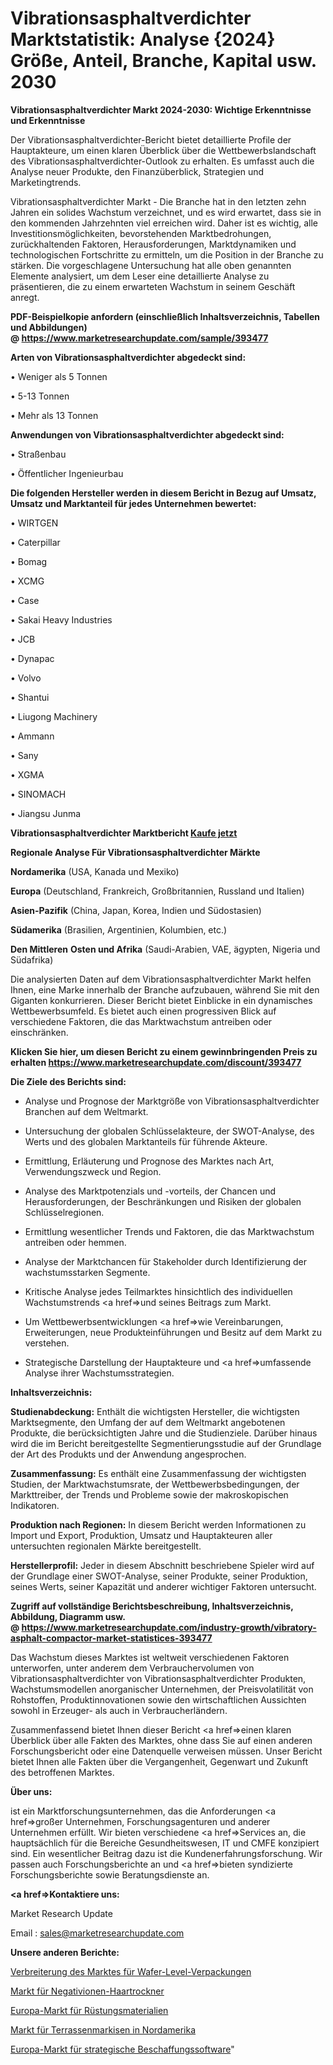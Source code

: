 # Vibrationsasphaltverdichter Marktstatistik: Analyse {2024} Größe, Anteil, Branche, Kapital usw. 2030

<strong>Vibrationsasphaltverdichter Markt 2024-2030: Wichtige Erkenntnisse und Erkenntnisse</strong>

Der Vibrationsasphaltverdichter-Bericht bietet detaillierte Profile der Hauptakteure, um einen klaren Überblick über die Wettbewerbslandschaft des Vibrationsasphaltverdichter-Outlook zu erhalten. Es umfasst auch die Analyse neuer Produkte, den Finanzüberblick, Strategien und Marketingtrends.

Vibrationsasphaltverdichter Markt - Die Branche hat in den letzten zehn Jahren ein solides Wachstum verzeichnet, und es wird erwartet, dass sie in den kommenden Jahrzehnten viel erreichen wird. Daher ist es wichtig, alle Investitionsmöglichkeiten, bevorstehenden Marktbedrohungen, zurückhaltenden Faktoren, Herausforderungen, Marktdynamiken und technologischen Fortschritte zu ermitteln, um die Position in der Branche zu stärken. Die vorgeschlagene Untersuchung hat alle oben genannten Elemente analysiert, um dem Leser eine detaillierte Analyse zu präsentieren, die zu einem erwarteten Wachstum in seinem Geschäft anregt.

<strong><b>PDF-Beispielkopie anfordern (einschließlich Inhaltsverzeichnis, Tabellen und Abbildungen) @ </b></strong><strong><a href=https://www.marketresearchupdate.com/sample/393477><strong>https://www.marketresearchupdate.com/sample/393477</u></a></strong></strong>

<strong>Arten von Vibrationsasphaltverdichter abgedeckt sind:</strong>

• Weniger als 5 Tonnen

• 5-13 Tonnen

• Mehr als 13 Tonnen

<strong>Anwendungen von Vibrationsasphaltverdichter abgedeckt sind:</strong>

• Straßenbau

• Öffentlicher Ingenieurbau

<strong>Die folgenden Hersteller werden in diesem Bericht in Bezug auf Umsatz, Umsatz und Marktanteil für jedes Unternehmen bewertet:</strong>

• WIRTGEN

• Caterpillar

• Bomag

• XCMG

• Case

• Sakai Heavy Industries

• JCB

• Dynapac

• Volvo

• Shantui

• Liugong Machinery

• Ammann

• Sany

• XGMA

• SINOMACH

• Jiangsu Junma

<strong>Vibrationsasphaltverdichter Marktbericht <a href=https://www.marketresearchupdate.com/buynow/393477>Kaufe jetzt</a></strong>

<strong>Regionale Analyse Für Vibrationsasphaltverdichter Märkte</strong>

<strong>Nordamerika</strong> (USA, Kanada und Mexiko)

<strong>Europa</strong> (Deutschland, Frankreich, Großbritannien, Russland und Italien)

<strong>Asien-Pazifik</strong> (China, Japan, Korea, Indien und Südostasien)

<strong>Südamerika</strong> (Brasilien, Argentinien, Kolumbien, etc.)

<strong>Den Mittleren</strong> <strong>Osten und Afrika</strong> (Saudi-Arabien, VAE, ägypten, Nigeria und Südafrika)

Die analysierten Daten auf dem Vibrationsasphaltverdichter Markt helfen Ihnen, eine Marke innerhalb der Branche aufzubauen, während Sie mit den Giganten konkurrieren. Dieser Bericht bietet Einblicke in ein dynamisches Wettbewerbsumfeld. Es bietet auch einen progressiven Blick auf verschiedene Faktoren, die das Marktwachstum antreiben oder einschränken.

<strong>Klicken Sie hier, um diesen Bericht zu einem gewinnbringenden Preis zu erhalten
</strong><strong><a href=https://www.marketresearchupdate.com/discount/393477>https://www.marketresearchupdate.com/discount/393477</b></u></strong></a>

<strong>Die Ziele des Berichts sind:</strong>

- Analyse und Prognose der Marktgröße von Vibrationsasphaltverdichter Branchen auf dem Weltmarkt.

- Untersuchung der globalen Schlüsselakteure, der SWOT-Analyse, des Werts und des globalen Marktanteils für führende Akteure.

- Ermittlung, Erläuterung und Prognose des Marktes nach Art, Verwendungszweck und Region.

- Analyse des Marktpotenzials und -vorteils, der Chancen und Herausforderungen, der Beschränkungen und Risiken der globalen Schlüsselregionen.

- Ermittlung wesentlicher Trends und Faktoren, die das Marktwachstum antreiben oder hemmen.

- Analyse der Marktchancen für Stakeholder durch Identifizierung der wachstumsstarken Segmente.

- Kritische Analyse jedes Teilmarktes hinsichtlich des individuellen Wachstumstrends <a href=>und</a> seines Beitrags zum Markt.

- Um Wettbewerbsentwicklungen <a href=>wie</a> Vereinbarungen, Erweiterungen, neue Produkteinführungen und Besitz auf dem Markt zu verstehen.

- Strategische Darstellung der Hauptakteure und <a href=>umfas</a>sende Analyse ihrer Wachstumsstrategien.

<strong>Inhaltsverzeichnis:</strong>

<strong>Studienabdeckung:</strong> Enthält die wichtigsten Hersteller, die wichtigsten Marktsegmente, den Umfang der auf dem Weltmarkt angebotenen Produkte, die berücksichtigten Jahre und die Studienziele. Darüber hinaus wird die im Bericht bereitgestellte Segmentierungsstudie auf der Grundlage der Art des Produkts und der Anwendung angesprochen.

<strong>Zusammenfassung:</strong> Es enthält eine Zusammenfassung der wichtigsten Studien, der Marktwachstumsrate, der Wettbewerbsbedingungen, der Markttreiber, der Trends und Probleme sowie der makroskopischen Indikatoren.

<strong>Produktion nach Regionen:</strong> In diesem Bericht werden Informationen zu Import und Export, Produktion, Umsatz und Hauptakteuren aller untersuchten regionalen Märkte bereitgestellt.

<strong>Herstellerprofil:</strong> Jeder in diesem Abschnitt beschriebene Spieler wird auf der Grundlage einer SWOT-Analyse, seiner Produkte, seiner Produktion, seines Werts, seiner Kapazität und anderer wichtiger Faktoren untersucht.

<strong><b>Zugriff auf vollständige Berichtsbeschreibung, Inhaltsverzeichnis, Abbildung, Diagramm usw. @ </b></strong><strong><a href=https://www.marketresearchupdate.com/industry-growth/vibratory-asphalt-compactor-market-statistices-393477>https://www.marketresearchupdate.com/industry-growth/vibratory-asphalt-compactor-market-statistices-393477</a></strong>

Das Wachstum dieses Marktes ist weltweit verschiedenen Faktoren unterworfen, unter anderem dem Verbrauchervolumen von Vibrationsasphaltverdichter von Vibrationsasphaltverdichter Produkten, Wachstumsmodellen anorganischer Unternehmen, der Preisvolatilität von Rohstoffen, Produktinnovationen sowie den wirtschaftlichen Aussichten sowohl in Erzeuger- als auch in Verbraucherländern.

Zusammenfassend bietet Ihnen dieser Bericht <a href=>einen</a> klaren Überblick über alle Fakten des Marktes, ohne dass Sie auf einen anderen Forschungsbericht oder eine Datenquelle verweisen müssen. Unser Bericht bietet Ihnen alle Fakten über die Vergangenheit, Gegenwart und Zukunft des betroffenen Marktes.

<strong>Über uns:</strong>

 ist ein Marktforschungsunternehmen, das die Anforderungen <a href=>großer</a> Unternehmen, Forschungsagenturen und anderer Unternehmen erfüllt. Wir bieten verschiedene <a href=>Services</a> an, die hauptsächlich für die Bereiche Gesundheitswesen, IT und CMFE konzipiert sind. Ein wesentlicher Beitrag dazu ist die Kundenerfahrungsforschung. Wir passen auch Forschungsberichte an und <a href=>bieten</a> syndizierte Forschungsberichte sowie Beratungsdienste an.

<strong><a href=>Kontaktiere uns:</a></strong>

Market Research Update

Email : sales@marketresearchupdate.com

<strong>Unsere anderen Berichte:</strong>

<a href=https://www.linkedin.com/pulse/fan-out-wafer-level-packaging-market-2023-2029-in-depth>Verbreiterung des Marktes für Wafer-Level-Verpackungen</a>

<a href=https://www.linkedin.com/pulse/negative-ion-hair-dryer-market-size-industry-growth-factors>Markt für Negativionen-Haartrockner</a>

<a href=https://www.linkedin.com/pulse/europe-armor-materials-market-size-opportunities-top>Europa-Markt für Rüstungsmaterialien</a>

<a href=https://www.linkedin.com/pulse/north-america-patio-awnings-market-continues>Markt für Terrassenmarkisen in Nordamerika</a>

<a href=https://www.linkedin.com/pulse/europe-strategic-sourcing-software-market-2023>Europa-Markt für strategische Beschaffungssoftware</a>"
